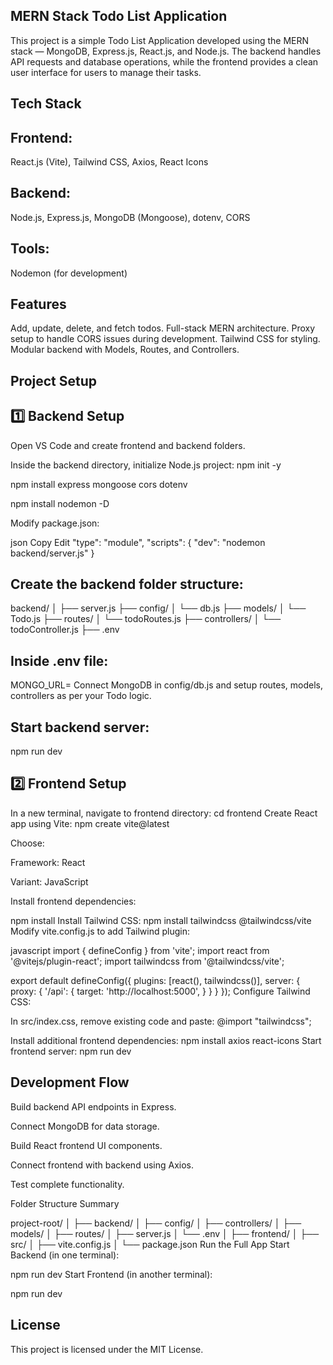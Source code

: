 ## MERN Stack Todo List Application
This project is a simple Todo List Application developed using the MERN stack — MongoDB, Express.js, React.js, and Node.js. The backend handles API requests and database operations, while the frontend provides a clean user interface for users to manage their tasks.

## Tech Stack
## Frontend: 
React.js (Vite), 
Tailwind CSS, 
Axios, 
React Icons

## Backend: 
Node.js, 
Express.js,
MongoDB (Mongoose),
dotenv,
CORS

## Tools: 
Nodemon (for development)

## Features
Add, update, delete, and fetch todos.
Full-stack MERN architecture.
Proxy setup to handle CORS issues during development.
Tailwind CSS for styling.
Modular backend with Models, Routes, and Controllers.

## Project Setup
## 1️⃣ Backend Setup
Open VS Code and create frontend and backend folders.

Inside the backend directory, initialize Node.js project:
npm init -y

npm install express mongoose cors dotenv

npm install nodemon -D

Modify package.json:

json
Copy
Edit
"type": "module",
"scripts": {
  "dev": "nodemon backend/server.js"
}

## Create the backend folder structure:

backend/
│
├── server.js
├── config/
│   └── db.js
├── models/
│   └── Todo.js
├── routes/
│   └── todoRoutes.js
├── controllers/
│   └── todoController.js
├── .env

## Inside .env file:

MONGO_URL=<your-mongodb-url>
Connect MongoDB in config/db.js and setup routes, models, controllers as per your Todo logic.

## Start backend server:
npm run dev

##  2️⃣ Frontend Setup
In a new terminal, navigate to frontend directory:
cd frontend
Create React app using Vite:
npm create vite@latest

Choose:

Framework: React

Variant: JavaScript

Install frontend dependencies:

npm install
Install Tailwind CSS:
npm install tailwindcss @tailwindcss/vite
Modify vite.config.js to add Tailwind plugin:

javascript
import { defineConfig } from 'vite';
import react from '@vitejs/plugin-react';
import tailwindcss from '@tailwindcss/vite';

export default defineConfig({
  plugins: [react(), tailwindcss()],
  server: {
    proxy: {
      '/api': {
        target: 'http://localhost:5000',
      }
    }
  }
});
Configure Tailwind CSS:

In src/index.css, remove existing code and paste:
@import "tailwindcss";

Install additional frontend dependencies:
npm install axios react-icons
Start frontend server:
npm run dev

## Development Flow
Build backend API endpoints in Express.

Connect MongoDB for data storage.

Build React frontend UI components.

Connect frontend with backend using Axios.

Test complete functionality.

Folder Structure Summary

project-root/
│
├── backend/
│   ├── config/
│   ├── controllers/
│   ├── models/
│   ├── routes/
│   ├── server.js
│   └── .env
│
├── frontend/
│   ├── src/
│   ├── vite.config.js
│   └── package.json
Run the Full App
Start Backend (in one terminal):

npm run dev
Start Frontend (in another terminal):

npm run dev


## License
This project is licensed under the MIT License.
